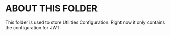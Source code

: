 # ABOUT THIS FOLDER

This folder is used to store Utilities Configuration. Right now it only contains the configuration for JWT.
